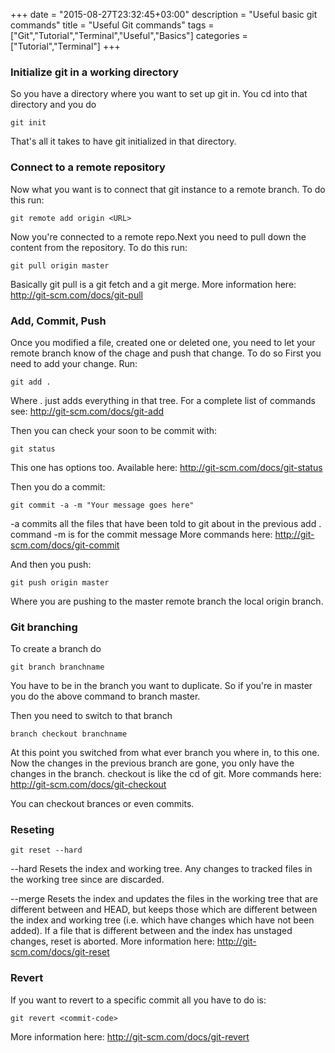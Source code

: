 +++
date = "2015-08-27T23:32:45+03:00"
description = "Useful basic git commands"
title = "Useful Git commands"
tags = ["Git","Tutorial","Terminal","Useful","Basics"]
categories = ["Tutorial","Terminal"]
+++

### Initialize git in a working directory

So you have a directory where you want to set up git in. You cd into that directory and you do
```
git init
```
That's all it takes to have git initialized in that directory. 

### Connect to a remote repository 

Now what you want is to connect that git instance to a remote branch. To do this run:
```
git remote add origin <URL>
```
Now you're connected to a remote repo.Next you need to pull down the content from the repository.
To do this run:
```
git pull origin master
```
Basically git pull is a git fetch and a git merge. More information here: http://git-scm.com/docs/git-pull
### Add, Commit, Push

Once you modified a file, created one or deleted one, you need to let your remote branch know of the chage and push that change. To do so First you need to add your change. Run:
```
git add .
```
Where . just adds everything in that tree.
For a complete list of commands see: http://git-scm.com/docs/git-add

Then you can check your soon to be commit with:
```
git status
```
This one has options too. Available here: http://git-scm.com/docs/git-status

Then you do a commit:
```
git commit -a -m "Your message goes here"
```
-a commits all the files that have been told to git about in the previous add . command
-m is for the commit message
More commands here: http://git-scm.com/docs/git-commit

And then you push:
```
git push origin master
```
Where you are pushing to the master remote branch the local origin branch.

### Git branching

To create a branch do
```
git branch branchname
```
You have to be in the branch you want to duplicate. So if you're in master you do the above command to branch master.

Then you need to switch to that branch

```
branch checkout branchname
```
At this point you switched from what ever branch you where in, to this one. Now the changes in the previous branch are gone, you only have the changes in the branch. checkout is like the cd of git. More commands here: http://git-scm.com/docs/git-checkout

You can checkout brances or even commits.

### Reseting

```
git reset --hard
```
--hard
Resets the index and working tree. Any changes to tracked files in the working tree since <commit> are discarded.

--merge
Resets the index and updates the files in the working tree that are different between <commit> and HEAD, but keeps those which are 
different between the index and working tree (i.e. which have changes which have not been added). If a file that is different between <commit> and the index has unstaged changes, reset is aborted.
More information here: http://git-scm.com/docs/git-reset

### Revert

If you want to revert to a specific commit all you have to do is:
```
git revert <commit-code>
```
More information here: http://git-scm.com/docs/git-revert
